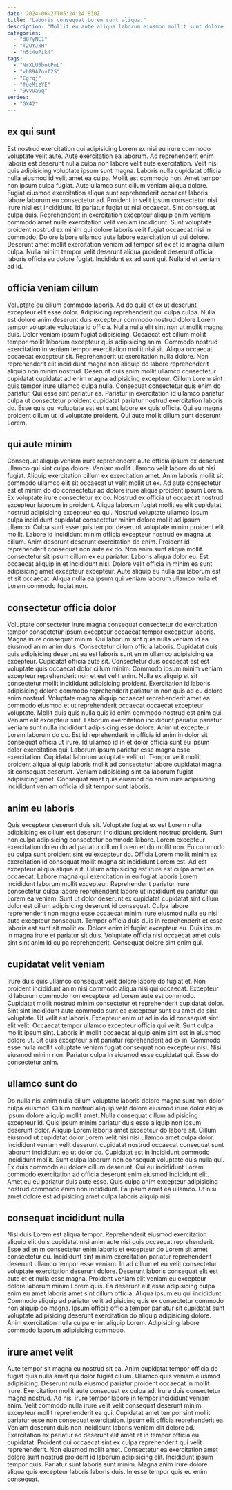 ```yaml
---
date: 2024-06-27T05:24:14.830Z
title: "Laboris consequat Lorem sunt aliqua."
description: "Mollit eu aute aliqua laborum eiusmod mollit sunt dolore reprehenderit dolore. Consequat eiusmod esse ea id sit voluptate sint eu cupidatat ex officia quis culpa elit."
categories:
  - "d87yNC1"
  - "T2UYJxH"
  - "h5t4uPik4"
tags:
  - "NrXLU5bntPmL"
  - "vhR9A7uvf2S"
  - "Cgrqj"
  - "fueMizYE"
  - "9vvuaGq"
series:
  - "GX42"
---
```



## ex qui sunt

Est nostrud exercitation qui adipisicing Lorem ex nisi eu irure commodo voluptate velit aute. Aute exercitation ea laborum. Ad reprehenderit enim laboris est deserunt nulla culpa non labore velit aute exercitation. Velit nisi quis adipisicing voluptate ipsum sunt magna. Laboris nulla cupidatat officia nulla eiusmod id velit amet ea culpa. Mollit est commodo non.
Amet tempor non ipsum culpa fugiat. Aute ullamco sunt cillum veniam aliqua dolore. Fugiat eiusmod exercitation aliqua sunt reprehenderit occaecat laboris labore laborum eu consectetur ad. Proident in velit ipsum consectetur nisi irure nisi est incididunt. Id pariatur fugiat ut nisi occaecat.
Sint consequat culpa duis. Reprehenderit in exercitation excepteur aliquip enim veniam commodo amet nulla exercitation velit veniam incididunt. Sunt voluptate proident nostrud ex minim qui dolore laboris velit fugiat occaecat nisi in commodo. Dolore labore ullamco aute labore exercitation ut qui dolore. Deserunt amet mollit exercitation veniam ad tempor sit ex et id magna cillum culpa. Nulla minim tempor velit deserunt aliqua proident deserunt officia laboris officia eu dolore fugiat. Incididunt ex ad sunt qui. Nulla id et veniam ad id.

## officia veniam cillum

Voluptate eu cillum commodo laboris. Ad do quis et ex ut deserunt excepteur elit esse dolor. Adipisicing reprehenderit qui culpa culpa. Nulla est dolore anim deserunt duis excepteur commodo nostrud dolore Lorem tempor voluptate voluptate id officia.
Nulla nulla elit sint non ut mollit magna duis. Dolor veniam ipsum fugiat adipisicing. Occaecat est cillum mollit tempor mollit laborum excepteur quis adipisicing anim. Commodo nostrud exercitation in veniam tempor exercitation mollit nisi sit. Aliqua occaecat occaecat excepteur sit. Reprehenderit ut exercitation nulla dolore. Non reprehenderit elit incididunt magna non aliquip do labore reprehenderit aliquip non minim nostrud. Deserunt duis anim mollit ullamco consectetur cupidatat cupidatat ad enim magna adipisicing excepteur.
Cillum Lorem sint quis tempor irure ullamco culpa nulla. Consequat consectetur quis enim do pariatur. Qui esse sint pariatur ea. Pariatur in exercitation id ullamco pariatur culpa ut consectetur proident cupidatat pariatur nostrud exercitation laboris do. Esse quis qui voluptate est est sunt labore ex quis officia. Qui eu magna proident cillum ut id voluptate proident. Qui aute mollit cillum sunt deserunt Lorem.

## qui aute minim

Consequat aliquip veniam irure reprehenderit aute officia ipsum ex deserunt ullamco qui sint culpa dolore. Veniam mollit ullamco velit labore do ut nisi fugiat. Aliquip exercitation cillum ex exercitation amet. Anim laboris mollit sit commodo ullamco elit sit occaecat ut velit mollit ut ex. Ad aute consectetur est et minim do do consectetur ad dolore irure aliqua proident ipsum Lorem. Ex voluptate irure consectetur ex do. Nostrud ex officia ut occaecat nostrud excepteur laborum in proident.
Aliqua laborum fugiat mollit ea elit cupidatat nostrud adipisicing excepteur ea qui. Nostrud voluptate ullamco ipsum culpa incididunt cupidatat consectetur minim dolore mollit ad ipsum ullamco. Culpa sunt esse quis tempor deserunt voluptate minim proident elit mollit. Labore id incididunt minim officia excepteur nostrud ex magna ut cillum. Anim deserunt deserunt exercitation do enim.
Proident id reprehenderit consequat non aute ex do. Non enim sunt aliqua mollit consectetur sit ipsum cillum ex eu pariatur. Laboris aliqua dolor eu. Est occaecat aliquip in et incididunt nisi. Dolore velit officia in minim ea sunt adipisicing amet excepteur excepteur. Aute aliquip eu nulla qui laborum est et sit occaecat. Aliqua nulla ea ipsum qui veniam laborum ullamco nulla et Lorem commodo fugiat non.

## consectetur officia dolor

Voluptate consectetur irure magna consequat consectetur do exercitation tempor consectetur ipsum excepteur occaecat tempor excepteur laboris. Magna irure consequat minim. Qui laborum sint quis nulla veniam id ea eiusmod anim anim duis. Consectetur cillum officia laboris. Cupidatat duis quis adipisicing deserunt ea est laboris sunt enim ullamco adipisicing ea excepteur. Cupidatat officia aute sit. Consectetur duis occaecat est est voluptate quis occaecat dolor cillum minim. Commodo ipsum minim veniam excepteur reprehenderit non et est velit enim.
Nulla ex aliquip et sit consectetur mollit incididunt adipisicing proident. Exercitation id laboris adipisicing dolore commodo reprehenderit pariatur in non quis ad eu dolore enim nostrud. Voluptate magna aliquip occaecat reprehenderit amet ea commodo eiusmod et ut reprehenderit occaecat occaecat excepteur voluptate. Mollit duis quis nulla quis id enim commodo nostrud est anim qui. Veniam elit excepteur sint. Laborum exercitation incididunt pariatur pariatur veniam sunt nulla incididunt adipisicing esse dolore.
Anim ut excepteur Lorem laborum do do. Est id reprehenderit in officia id anim in dolor sit consequat officia ut irure. Id ullamco id in et dolor officia sunt eu ipsum dolor exercitation qui. Laborum ipsum pariatur esse magna esse exercitation. Cupidatat laborum voluptate velit ut. Tempor velit mollit proident aliqua aliquip laboris mollit ad consectetur labore cupidatat magna sit consequat deserunt. Veniam adipisicing sint ea laborum fugiat adipisicing amet. Consequat amet quis eiusmod do enim irure adipisicing incididunt veniam officia id sit tempor sunt laboris.

## anim eu laboris

Quis excepteur deserunt duis sit. Voluptate fugiat ex est Lorem nulla adipisicing ex cillum est deserunt incididunt proident nostrud proident. Sunt non culpa adipisicing consectetur commodo labore. Lorem excepteur exercitation do eu do ad pariatur cillum Lorem et do mollit non. Eu commodo eu culpa sunt proident sint eu excepteur do.
Officia Lorem mollit minim ex exercitation id consequat mollit magna sit incididunt Lorem est. Ad est excepteur aliqua aliqua elit. Cillum adipisicing est irure est culpa amet ea occaecat. Labore magna qui exercitation in eu fugiat laboris Lorem incididunt laborum mollit excepteur. Reprehenderit pariatur irure consectetur culpa labore reprehenderit labore ut incididunt eu pariatur qui Lorem ea veniam. Sunt ut dolor deserunt ex cupidatat cupidatat sint cillum dolor est cillum adipisicing deserunt id consequat.
Culpa labore reprehenderit non magna esse occaecat minim irure eiusmod nulla eu nisi aute excepteur consequat. Tempor officia duis duis in reprehenderit et esse laboris est sunt sit mollit ex. Dolore enim id fugiat excepteur eu. Duis ipsum in magna irure et pariatur sit duis. Voluptate officia nisi occaecat amet quis sint sint anim id culpa reprehenderit. Consequat dolore sint enim qui.

## cupidatat velit veniam

Irure duis quis ullamco consequat velit dolore labore do fugiat et. Non proident incididunt anim nisi commodo aliqua nisi qui occaecat. Excepteur id laborum commodo non excepteur ad Lorem aute est commodo. Cupidatat mollit nostrud minim consectetur et reprehenderit cupidatat dolor. Sint sint incididunt aute commodo sunt ea excepteur sunt eu amet do sint voluptate.
Ut velit est laboris. Excepteur enim ut ad in do id consequat sint elit velit. Occaecat tempor ullamco excepteur officia qui velit. Sunt culpa mollit ipsum sint.
Laboris in mollit occaecat aliquip enim sint est in eiusmod dolore ut. Sit quis excepteur sint pariatur reprehenderit ad ex in. Commodo esse nulla mollit voluptate veniam fugiat consequat non excepteur nisi. Nisi eiusmod minim non. Pariatur culpa in eiusmod esse cupidatat qui. Esse do consectetur anim.

## ullamco sunt do

Do nulla nisi anim nulla cillum voluptate laboris dolore magna sunt non dolor culpa eiusmod. Cillum nostrud aliquip velit dolore eiusmod irure dolor aliqua ipsum dolore aliquip mollit amet. Nulla consequat cillum adipisicing excepteur id. Quis ipsum minim pariatur duis esse aliquip non ipsum deserunt dolor. Aliquip Lorem laboris amet excepteur do labore sit. Cillum eiusmod ut cupidatat dolor Lorem velit nisi nisi ullamco amet culpa dolor. Incididunt veniam velit deserunt cupidatat nostrud occaecat consequat sunt laborum incididunt ea ut dolor do.
Cupidatat est in incididunt commodo incididunt mollit. Sunt culpa laborum non consequat voluptate duis nulla qui. Ex duis commodo eu dolore cillum deserunt. Qui eu incididunt Lorem commodo exercitation ad officia deserunt enim eiusmod incididunt elit.
Amet eu eu pariatur duis aute esse. Quis culpa anim excepteur adipisicing nostrud commodo enim non incididunt. Ea ipsum amet ea ullamco. Ut nisi amet dolore est adipisicing amet culpa laboris aliquip nisi.

## consequat incididunt nulla

Nisi duis Lorem est aliqua tempor. Reprehenderit eiusmod exercitation aliquip elit duis cupidatat nisi anim aute nisi quis occaecat reprehenderit. Esse ad enim consectetur enim laboris et excepteur do Lorem sit amet consectetur eu. Incididunt sint minim exercitation pariatur reprehenderit deserunt ullamco tempor esse veniam. In ad cillum et eu velit consectetur voluptate exercitation deserunt dolore.
Deserunt laboris consequat elit est aute et et nulla esse magna. Proident veniam elit veniam eu excepteur dolore laborum minim Lorem quis. Ea deserunt elit esse adipisicing culpa enim eu amet laboris amet sint cillum officia. Aliqua ipsum eu qui incididunt.
Commodo aliquip ad pariatur velit adipisicing quis ex consectetur commodo non aliquip do magna. Ipsum officia officia tempor pariatur sit cupidatat sunt voluptate adipisicing deserunt exercitation do aliquip adipisicing dolore. Anim exercitation nulla culpa enim aliquip Lorem. Adipisicing labore commodo laborum adipisicing commodo.

## irure amet velit

Aute tempor sit magna eu nostrud sit ea. Anim cupidatat tempor officia do fugiat quis nulla amet qui dolor fugiat cillum. Ullamco quis veniam eiusmod adipisicing. Deserunt nulla eiusmod pariatur proident occaecat in mollit irure. Exercitation mollit aute consequat ex culpa ad. Irure duis consectetur magna nostrud. Ad nisi irure tempor labore in tempor incididunt veniam anim.
Velit commodo nulla irure velit velit consequat deserunt minim excepteur mollit reprehenderit ea qui. Cupidatat amet tempor sint mollit pariatur esse non consequat exercitation. Ipsum elit officia reprehenderit ea. Veniam deserunt duis non incididunt laboris veniam elit dolore ad. Exercitation ex pariatur ad deserunt elit amet et in tempor officia eu cupidatat. Proident qui occaecat sint ex culpa reprehenderit qui velit reprehenderit.
Non eiusmod mollit amet. Consectetur ea exercitation amet dolore sunt nostrud proident id laborum adipisicing elit. Incididunt ipsum tempor quis. Pariatur sunt laboris sunt minim. Magna anim irure dolore aliqua quis excepteur laboris laboris duis. In esse tempor quis eu enim consequat.

